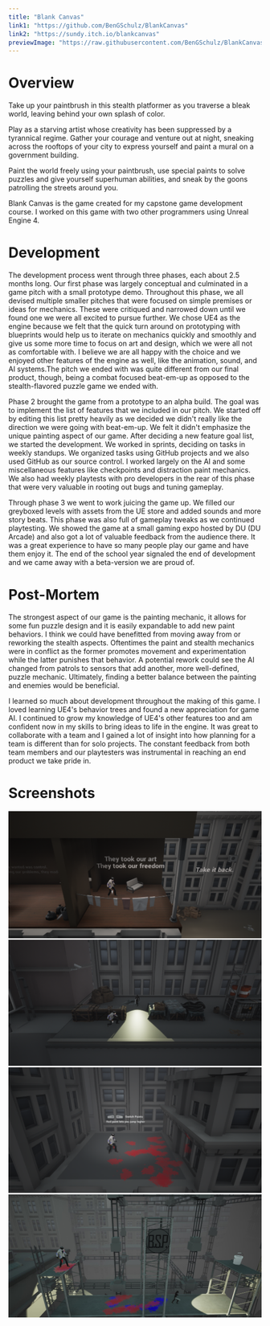 ```yaml
---
title: "Blank Canvas"
link1: "https://github.com/BenGSchulz/BlankCanvas"
link2: "https://sundy.itch.io/blankcanvas"
previewImage: "https://raw.githubusercontent.com/BenGSchulz/BlankCanvas/master/images/BC2.png"
---
```


# Overview

Take up your paintbrush in this stealth platformer as you traverse a bleak world, leaving behind your own splash of color.

Play as a starving artist whose creativity has been suppressed by a tyrannical regime. Gather your courage and venture out at night, sneaking across the rooftops of your city to express yourself and paint a mural on a government building.

Paint the world freely using your paintbrush, use special paints to solve puzzles and give yourself superhuman abilities, and sneak by the goons patrolling the streets around you.

Blank Canvas is the game created for my capstone game development course. I worked on this game with two other programmers using Unreal Engine 4.  

# Development

The development process went through three phases, each about 2.5 months long. Our first phase was largely conceptual and culminated in a game pitch with a small prototype demo. Throughout this phase, we all devised multiple smaller pitches that were focused on simple premises or ideas for mechanics. These were critiqued and narrowed down until we found one we were all excited to pursue further. We chose UE4 as the engine because we felt that the quick turn around on prototyping with blueprints would help us to iterate on mechanics quickly and smoothly and give us some more time to focus on art and design, which we were all not as comfortable with. I believe we are all happy with the choice and we enjoyed other features of the engine as well, like the animation, sound, and AI systems.The pitch we ended with was quite different from our final product, though, being a combat focused beat-em-up as opposed to the stealth-flavored puzzle game we ended with. 

Phase 2 brought the game from a prototype to an alpha build. The goal was to implement the list of features that we included in our pitch. We started off by editing this list pretty heavily as we decided we didn't really like the direction we were going with beat-em-up. We felt it didn't emphasize the unique painting aspect of our game. After deciding a new feature goal list, we started the development. We worked in sprints, deciding on tasks in weekly standups. We organized tasks using GitHub projects and we also used GitHub as our source control. I worked largely on the AI and some miscellaneous features like checkpoints and distraction paint mechanics. We also had weekly playtests with pro developers in the rear of this phase that were very valuable in rooting out bugs and tuning gameplay. 

Through phase 3 we went to work juicing the game up. We filled our greyboxed levels with assets from the UE store and added sounds and more story beats. This phase was also full of gameplay tweaks as we continued playtesting. We showed the game at a small gaming expo hosted by DU (DU Arcade) and also got a lot of valuable feedback from the audience there. It was a great experience to have so many people play our game and have them enjoy it. The end of the school year signaled the end of development and we came away with a beta-version we are proud of. 

# Post-Mortem

The strongest aspect of our game is the painting mechanic, it allows for some fun puzzle design and it is easily expandable to add new paint behaviors. I think we could have benefitted from moving away from or reworking the stealth aspects. Oftentimes the paint and stealth mechanics were in conflict as the former promotes movement and experimentation while the latter punishes that behavior. A potential rework could see the AI changed from patrols to sensors that add another, more well-defined, puzzle mechanic. Ultimately, finding a better balance between the painting and enemies would be beneficial. 

I learned so much about development throughout the making of this game. I loved learning UE4's behavior trees and found a new appreciation for game AI. I continued to grow my knowledge of UE4's other features too and am confident now in my skills to bring ideas to life in the engine. It was great to collaborate with a team and I gained a lot of insight into how planning for a team is different than for solo projects. The constant feedback from both team members and our playtesters was instrumental in reaching an end product we take pride in. 

# Screenshots

![Screenshot 1](https://raw.githubusercontent.com/BenGSchulz/BlankCanvas/master/images/BC1.png)
![Screenshot 2](https://raw.githubusercontent.com/BenGSchulz/BlankCanvas/master/images/BC2.png)
![Screenshot 3](https://raw.githubusercontent.com/BenGSchulz/BlankCanvas/master/images/BC3.png)
![Screenshot 4](https://raw.githubusercontent.com/BenGSchulz/BlankCanvas/master/images/BC4.jpg)